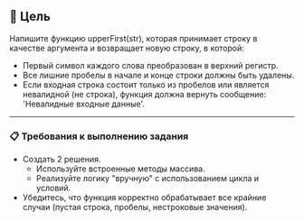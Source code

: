 ## 🎯 Цель
Напишите функцию upperFirst(str), которая принимает строку в качестве аргумента и возвращает новую строку, в которой:

- Первый символ каждого слова преобразован в верхний регистр.
- Все лишние пробелы в начале и конце строки должны быть удалены.
- Если входная строка состоит только из пробелов или является невалидной (не строка), функция должна вернуть сообщение: 'Невалидные входные данные'.

---

### 📋 Требования к выполнению задания
- Создать 2 решения. 
  - Используйте встроенные методы массива.
  - Реализуйте логику "вручную" с использованием цикла и условий.
- Убедитесь, что функция корректно обрабатывает все крайние случаи (пустая строка, пробелы, нестроковые значения).

